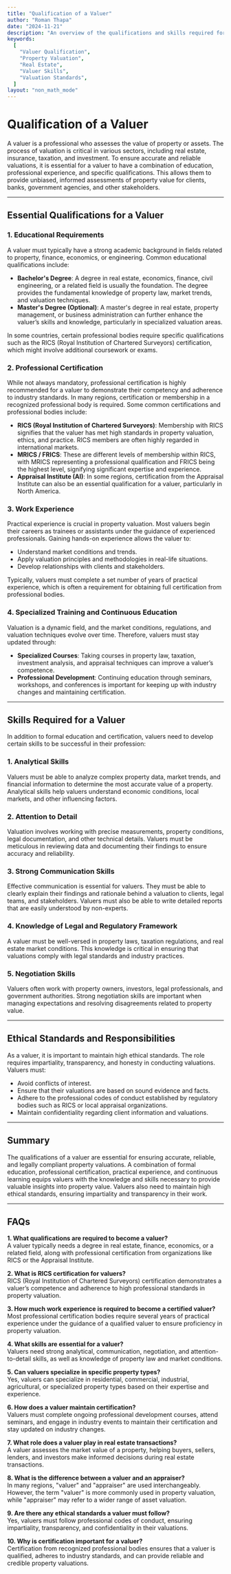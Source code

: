 ```yaml
---
title: "Qualification of a Valuer"
author: "Roman Thapa"
date: "2024-11-21"
description: "An overview of the qualifications and skills required for a professional valuer in property and real estate valuation."
keywords:
  [
    "Valuer Qualification",
    "Property Valuation",
    "Real Estate",
    "Valuer Skills",
    "Valuation Standards",
  ]
layout: "non_math_mode"
---
```


# Qualification of a Valuer

A valuer is a professional who assesses the value of property or assets. The process of valuation is critical in various sectors, including real estate, insurance, taxation, and investment. To ensure accurate and reliable valuations, it is essential for a valuer to have a combination of education, professional experience, and specific qualifications. This allows them to provide unbiased, informed assessments of property value for clients, banks, government agencies, and other stakeholders.

---

## Essential Qualifications for a Valuer

### 1. **Educational Requirements**

A valuer must typically have a strong academic background in fields related to property, finance, economics, or engineering. Common educational qualifications include:

- **Bachelor's Degree**: A degree in real estate, economics, finance, civil engineering, or a related field is usually the foundation. The degree provides the fundamental knowledge of property law, market trends, and valuation techniques.
- **Master's Degree (Optional)**: A master's degree in real estate, property management, or business administration can further enhance the valuer’s skills and knowledge, particularly in specialized valuation areas.

In some countries, certain professional bodies require specific qualifications such as the RICS (Royal Institution of Chartered Surveyors) certification, which might involve additional coursework or exams.

### 2. **Professional Certification**

While not always mandatory, professional certification is highly recommended for a valuer to demonstrate their competency and adherence to industry standards. In many regions, certification or membership in a recognized professional body is required. Some common certifications and professional bodies include:

- **RICS (Royal Institution of Chartered Surveyors)**: Membership with RICS signifies that the valuer has met high standards in property valuation, ethics, and practice. RICS members are often highly regarded in international markets.
- **MRICS / FRICS**: These are different levels of membership within RICS, with MRICS representing a professional qualification and FRICS being the highest level, signifying significant expertise and experience.
- **Appraisal Institute (AI)**: In some regions, certification from the Appraisal Institute can also be an essential qualification for a valuer, particularly in North America.

### 3. **Work Experience**

Practical experience is crucial in property valuation. Most valuers begin their careers as trainees or assistants under the guidance of experienced professionals. Gaining hands-on experience allows the valuer to:

- Understand market conditions and trends.
- Apply valuation principles and methodologies in real-life situations.
- Develop relationships with clients and stakeholders.

Typically, valuers must complete a set number of years of practical experience, which is often a requirement for obtaining full certification from professional bodies.

### 4. **Specialized Training and Continuous Education**

Valuation is a dynamic field, and the market conditions, regulations, and valuation techniques evolve over time. Therefore, valuers must stay updated through:

- **Specialized Courses**: Taking courses in property law, taxation, investment analysis, and appraisal techniques can improve a valuer’s competence.
- **Professional Development**: Continuing education through seminars, workshops, and conferences is important for keeping up with industry changes and maintaining certification.

---

## Skills Required for a Valuer

In addition to formal education and certification, valuers need to develop certain skills to be successful in their profession:

### 1. **Analytical Skills**

Valuers must be able to analyze complex property data, market trends, and financial information to determine the most accurate value of a property. Analytical skills help valuers understand economic conditions, local markets, and other influencing factors.

### 2. **Attention to Detail**

Valuation involves working with precise measurements, property conditions, legal documentation, and other technical details. Valuers must be meticulous in reviewing data and documenting their findings to ensure accuracy and reliability.

### 3. **Strong Communication Skills**

Effective communication is essential for valuers. They must be able to clearly explain their findings and rationale behind a valuation to clients, legal teams, and stakeholders. Valuers must also be able to write detailed reports that are easily understood by non-experts.

### 4. **Knowledge of Legal and Regulatory Framework**

A valuer must be well-versed in property laws, taxation regulations, and real estate market conditions. This knowledge is critical in ensuring that valuations comply with legal standards and industry practices.

### 5. **Negotiation Skills**

Valuers often work with property owners, investors, legal professionals, and government authorities. Strong negotiation skills are important when managing expectations and resolving disagreements related to property value.

---

## Ethical Standards and Responsibilities

As a valuer, it is important to maintain high ethical standards. The role requires impartiality, transparency, and honesty in conducting valuations. Valuers must:

- Avoid conflicts of interest.
- Ensure that their valuations are based on sound evidence and facts.
- Adhere to the professional codes of conduct established by regulatory bodies such as RICS or local appraisal organizations.
- Maintain confidentiality regarding client information and valuations.

---

## Summary

The qualifications of a valuer are essential for ensuring accurate, reliable, and legally compliant property valuations. A combination of formal education, professional certification, practical experience, and continuous learning equips valuers with the knowledge and skills necessary to provide valuable insights into property value. Valuers also need to maintain high ethical standards, ensuring impartiality and transparency in their work.

---

## FAQs

**1. What qualifications are required to become a valuer?**  
 A valuer typically needs a degree in real estate, finance, economics, or a related field, along with professional certification from organizations like RICS or the Appraisal Institute.

**2. What is RICS certification for valuers?**  
 RICS (Royal Institution of Chartered Surveyors) certification demonstrates a valuer’s competence and adherence to high professional standards in property valuation.

**3. How much work experience is required to become a certified valuer?**  
 Most professional certification bodies require several years of practical experience under the guidance of a qualified valuer to ensure proficiency in property valuation.

**4. What skills are essential for a valuer?**  
 Valuers need strong analytical, communication, negotiation, and attention-to-detail skills, as well as knowledge of property law and market conditions.

**5. Can valuers specialize in specific property types?**  
 Yes, valuers can specialize in residential, commercial, industrial, agricultural, or specialized property types based on their expertise and experience.

**6. How does a valuer maintain certification?**  
 Valuers must complete ongoing professional development courses, attend seminars, and engage in industry events to maintain their certification and stay updated on industry changes.

**7. What role does a valuer play in real estate transactions?**  
 A valuer assesses the market value of a property, helping buyers, sellers, lenders, and investors make informed decisions during real estate transactions.

**8. What is the difference between a valuer and an appraiser?**  
 In many regions, "valuer" and "appraiser" are used interchangeably. However, the term "valuer" is more commonly used in property valuation, while "appraiser" may refer to a wider range of asset valuation.

**9. Are there any ethical standards a valuer must follow?**  
 Yes, valuers must follow professional codes of conduct, ensuring impartiality, transparency, and confidentiality in their valuations.

**10. Why is certification important for a valuer?**  
 Certification from recognized professional bodies ensures that a valuer is qualified, adheres to industry standards, and can provide reliable and credible property valuations.
